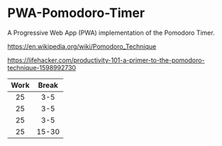 # PWA-Pomodoro-Timer
A Progressive Web App (PWA) implementation of the Pomodoro Timer.

https://en.wikipedia.org/wiki/Pomodoro_Technique

https://lifehacker.com/productivity-101-a-primer-to-the-pomodoro-technique-1598992730


| Work | Break |
|:-----:|:-------:|
| 25| 3-5|
| 25| 3-5|
| 25| 3-5|
| 25| 15-30|

